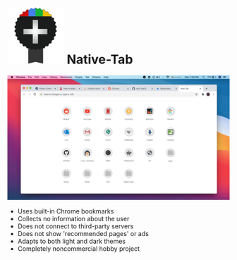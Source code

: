 # ![](icons/icon-128.png) Native-Tab

![](images/demo.gif)

- Uses built-in Chrome bookmarks
- Collects no information about the user
- Does not connect to third-party servers
- Does not show 'recommended pages' or ads
- Adapts to both light and dark themes
- Completely noncommercial hobby project

